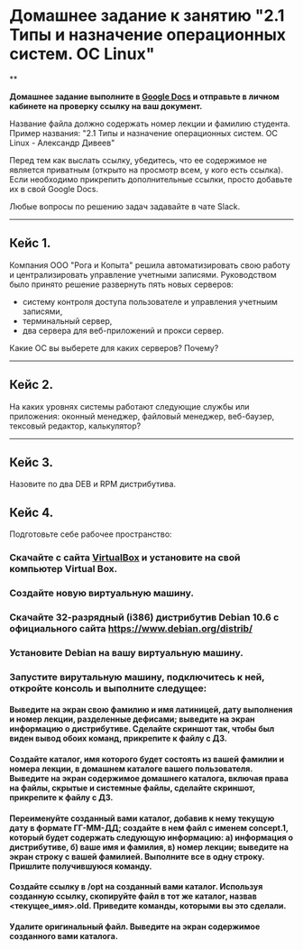 # Домашнее задание к занятию "2.1 Типы и назначение операционных систем. ОС Linux"

**

**Домашнее задание выполните в [Google Docs](https://docs.google.com/) и отправьте в личном кабинете на проверку ссылку на ваш документ.** 

Название файла должно содержать номер лекции и фамилию студента. Пример названия: "2.1 Типы и назначение операционных систем. ОС Linux - Александр Дивеев"

Перед тем как выслать ссылку, убедитесь, что ее содержимое не является приватным (открыто на просмотр всем, у кого есть ссылка). Если необходимо прикрепить дополнительные ссылки, просто добавьте их в свой Google Docs.

Любые вопросы по решению задач задавайте в чате Slack.

---

## Кейс 1.

Компания ООО "Рога и Копыта" решила автоматизировать свою работу и централизировать управление учетными записями. 
Руководством было принято решение развернуть пять новых серверов: 
- систему контроля доступа пользователе и управления учетныим записями, 
- терминальный сервер, 
- два сервера для веб-приложений и прокси сервер. 

Какие ОС вы выберете для каких серверов? Почему?

---

## Кейс 2.

На каких уровнях системы работают следующие службы или приложения: оконный менеджер, файловый менеджер, веб-баузер, тексовый редактор, калькулятор?

---

## Кейс 3.
Назовите по два DEB и RPM дистрибутива. 

## Кейс 4. 
Подготовьте себе рабочее пространство: 
### Скачайте с сайта [VirtualBox](https://www.virtualbox.org/) и установите на свой компьютер Virtual Box.
### Создайте новую виртуальную машину.
### Скачайте 32-разрядный (i386) дистрибутив Debian 10.6 с официального сайта https://www.debian.org/distrib/
### Установите Debian на вашу виртуальную машину.
### Запустите вирутальную машину, подключитесь к ней, откройте консоль и выполните следущее:
#### Выведите на экран свою фамилию и имя латиницей, дату выполнения и номер лекции, разделенные дефисами; выведите на экран информацию о дистрибутиве. Сделайте скриншот так, чтобы был виден вывод обоих команд, прикрепите к файлу с ДЗ.
#### Создайте каталог, имя которого будет состоять из вашей фамилии и номера лекции, в домашнем каталоге вашего пользователя. Выведите на экран содержимое домашнего каталога, включая права на файлы, скрытые и системные файлы, сделайте скриншот, прикрепите к файлу с ДЗ.
#### Переименуйте созданный вами каталог, добавив к нему текущую дату в формате ГГ-ММ-ДД; создайте в нем файл с именем concept.1, который будет содержать следующую информацию: а) информация о дистрибутиве, б) ваше имя и фамилия, в) номер лекции; выведите на экран строку с вашей фамилией. Выполните все в одну строку. Пришлите получившуюся команду.
#### Создайте ссылку в /opt на созданный вами каталог. Используя созданную ссылку, скопируйте файл в тот же каталог, назвав <текущее_имя>.old. Приведите команды, которыми вы это сделали.
#### Удалите оригинальный файл. Выведите на экран содержимое созданного вами каталога.

